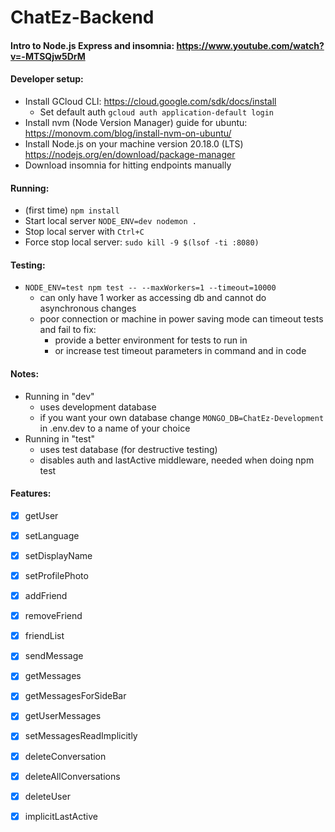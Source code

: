 # ChatEz-Backend

#### Intro to Node.js Express and insomnia: https://www.youtube.com/watch?v=-MTSQjw5DrM

#### Developer setup:

- Install GCloud CLI: https://cloud.google.com/sdk/docs/install
  - Set default auth `gcloud auth application-default login`
- Install nvm (Node Version Manager) guide for ubuntu: https://monovm.com/blog/install-nvm-on-ubuntu/
- Install Node.js on your machine version 20.18.0 (LTS) https://nodejs.org/en/download/package-manager
- Download insomnia for hitting endpoints manually

#### Running:

- (first time) `npm install`
- Start local server `NODE_ENV=dev nodemon .`
- Stop local server with `Ctrl+C`
- Force stop local server: `sudo kill -9 $(lsof -ti :8080)`

#### Testing:

- `NODE_ENV=test npm test -- --maxWorkers=1 --timeout=10000`
  - can only have 1 worker as accessing db and cannot do asynchronous changes
  - poor connection or machine in power saving mode can timeout tests and fail to fix:
    - provide a better environment for tests to run in
    - or increase test timeout parameters in command and in code

#### Notes:

- Running in "dev"
  - uses development database
  - if you want your own database change `MONGO_DB=ChatEz-Development` in .env.dev to a name of your choice
- Running in "test"
  - uses test database (for destructive testing)
  - disables auth and lastActive middleware, needed when doing npm test

#### Features:

- [x] getUser
- [x] setLanguage
- [x] setDisplayName
- [x] setProfilePhoto

- [x] addFriend
- [x] removeFriend
- [x] friendList

- [x] sendMessage
- [x] getMessages
- [x] getMessagesForSideBar
- [x] getUserMessages
- [x] setMessagesReadImplicitly

- [x] deleteConversation
- [x] deleteAllConversations
- [x] deleteUser

- [x] implicitLastActive
